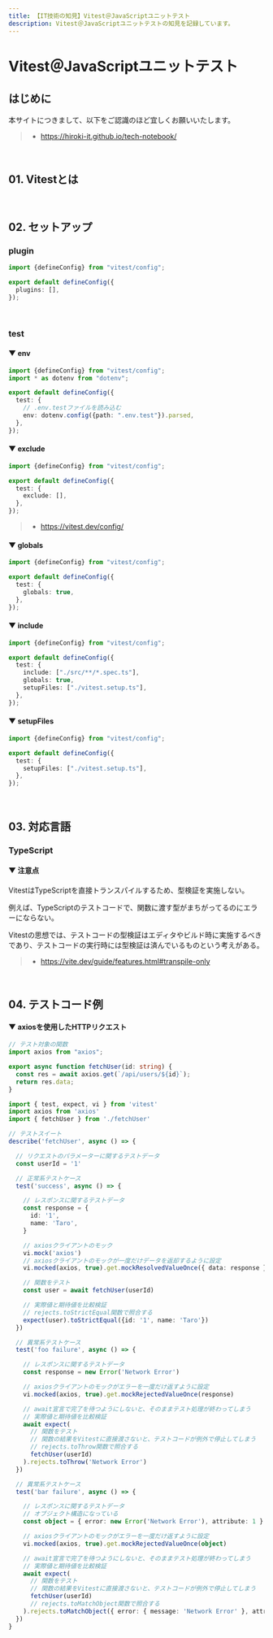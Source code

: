 ```yaml
---
title: 【IT技術の知見】Vitest＠JavaScriptユニットテスト
description: Vitest＠JavaScriptユニットテストの知見を記録しています。
---
```


# Vitest＠JavaScriptユニットテスト

## はじめに

本サイトにつきまして、以下をご認識のほど宜しくお願いいたします。

> - https://hiroki-it.github.io/tech-notebook/

<br>

## 01. Vitestとは

<br>

## 02. セットアップ

### plugin

```typescript
import {defineConfig} from "vitest/config";

export default defineConfig({
  plugins: [],
});
```

<br>

### test

#### ▼ env

```typescript
import {defineConfig} from "vitest/config";
import * as dotenv from "dotenv";

export default defineConfig({
  test: {
    // .env.testファイルを読み込む
    env: dotenv.config({path: ".env.test"}).parsed,
  },
});
```

#### ▼ exclude

```typescript
import {defineConfig} from "vitest/config";

export default defineConfig({
  test: {
    exclude: [],
  },
});
```

> - https://vitest.dev/config/

#### ▼ globals

```typescript
import {defineConfig} from "vitest/config";

export default defineConfig({
  test: {
    globals: true,
  },
});
```

#### ▼ include

```typescript
import {defineConfig} from "vitest/config";

export default defineConfig({
  test: {
    include: ["./src/**/*.spec.ts"],
    globals: true,
    setupFiles: ["./vitest.setup.ts"],
  },
});
```

#### ▼ setupFiles

```typescript
import {defineConfig} from "vitest/config";

export default defineConfig({
  test: {
    setupFiles: ["./vitest.setup.ts"],
  },
});
```

<br>

## 03. 対応言語

### TypeScript

#### ▼ 注意点

VitestはTypeScriptを直接トランスパイルするため、型検証を実施しない。

例えば、TypeScriptのテストコードで、関数に渡す型がまちがってるのにエラーにならない。

Vitestの思想では、テストコードの型検証はエディタやビルド時に実施するべきであり、テストコードの実行時には型検証は済んでいるものという考えがある。

> - https://vite.dev/guide/features.html#transpile-only

<br>

## 04. テストコード例

#### ▼ axiosを使用したHTTPリクエスト

```typescript
// テスト対象の関数
import axios from "axios";

export async function fetchUser(id: string) {
  const res = await axios.get(`/api/users/${id}`);
  return res.data;
}
```

```typescript
import { test, expect, vi } from 'vitest'
import axios from 'axios'
import { fetchUser } from './fetchUser'

// テストスイート
describe('fetchUser', async () => {

  // リクエストのパラメーターに関するテストデータ
  const userId = '1'

  // 正常系テストケース
  test('success', async () => {

    // レスポンスに関するテストデータ
    const response = {
      id: '1',
      name: 'Taro',
    }

    // axiosクライアントのモック
    vi.mock('axios')
    // axiosクライアントのモックが一度だけデータを返却するように設定
    vi.mocked(axios, true).get.mockResolvedValueOnce({ data: response })

    // 関数をテスト
    const user = await fetchUser(userId)

    // 実際値と期待値を比較検証
    // rejects.toStrictEqual関数で照合する
    expect(user).toStrictEqual({id: '1', name: 'Taro'})
  })

  // 異常系テストケース
  test('foo failure', async () => {

    // レスポンスに関するテストデータ
    const response = new Error('Network Error')

    // axiosクライアントのモックがエラーを一度だけ返すように設定
    vi.mocked(axios, true).get.mockRejectedValueOnce(response)

    // await宣言で完了を待つようにしないと、そのままテスト処理が終わってしまう
    // 実際値と期待値を比較検証
    await expect(
      // 関数をテスト
      // 関数の結果をVitestに直接渡さないと、テストコードが例外で停止してしまう
      // rejects.toThrow関数で照合する
      fetchUser(userId)
    ).rejects.toThrow('Network Error')
  })

  // 異常系テストケース
  test('bar failure', async () => {

    // レスポンスに関するテストデータ
    // オブジェクト構造になっている
    const object = { error: new Error('Network Error'), attribute: 1 }

    // axiosクライアントのモックがエラーを一度だけ返すように設定
    vi.mocked(axios, true).get.mockRejectedValueOnce(object)

    // await宣言で完了を待つようにしないと、そのままテスト処理が終わってしまう
    // 実際値と期待値を比較検証
    await expect(
      // 関数をテスト
      // 関数の結果をVitestに直接渡さないと、テストコードが例外で停止してしまう
      fetchUser(userId)
      // rejects.toMatchObject関数で照合する
    ).rejects.toMatchObject({ error: { message: 'Network Error' }, attribute: 1 })
  })
}
```

<br>
